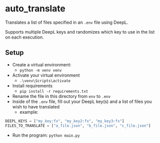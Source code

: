 # auto_translate

Translates a list of files specified in an `.env` file using DeepL.

Supports multiple DeepL keys and randomizes which key to use in the list on each execution.

## Setup

- Create a virtual environment:
    - `python -m venv venv`
- Activate your virtual environment
    - `.\venv\Scripts\activate`
- Install requirements
    - `pip install -r requirements.txt`
- Rename the file in this directory from `env` to `.env`
- Inside of the `.env` file, fill out your DeepL key(s) and a list of files you wish to have translated
    - example:

```python
DEEPL_KEYS = ["my_key:fx", "my_key2:fx", "my_key3:fx"]
FILES_TO_TRANSLATE = ["a_file.json", "b_file.json", "c_file.json"]
```

- Run the program:
    `python main.py`
